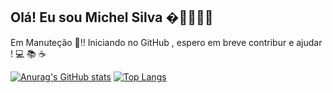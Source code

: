 ## Olá! Eu sou Michel Silva �🐱‍👤🐱‍🏍

Em Manuteção  :hammer:!! Iniciando no GitHub , espero em breve contribur e ajudar !    :computer: :books: :coffee:


[![Anurag's GitHub stats](https://github-readme-stats.vercel.app/api?username=MichelKitundi&show_icons=true&theme=dark)](https://github.com/anuraghazra/github-readme-stats)
[![Top Langs](https://github-readme-stats.vercel.app/api/top-langs/?username=MichelKitundi&layout=compact&theme=dark)](https://github.com/anuraghazra/github-readme-stats)

<!--
**MichelKitundi/mICHELkITUNDI** is a ✨ _special_ ✨ repository because its `README.md` (this file) appears on your GitHub profile.

Here are some ideas to get you started:

- 🔭 I’m currently working on ...
- 🌱 I’m currently learning ...
- 👯 I’m looking to collaborate on ...
- 🤔 I’m looking for help with ...
- 💬 Ask me about ...
- 📫 How to reach me: ...
- 😄 Pronouns: ...
- ⚡ Fun fact: ...
-->
